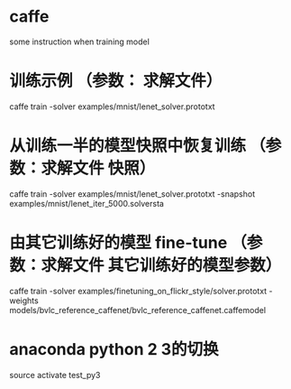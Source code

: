 # caffe
some instruction when training model
# 训练示例 （参数： 求解文件）
caffe train -solver examples/mnist/lenet_solver.prototxt

# 从训练一半的模型快照中恢复训练 （参数：求解文件 快照）
caffe train -solver examples/mnist/lenet_solver.prototxt -snapshot examples/mnist/lenet_iter_5000.solversta

# 由其它训练好的模型 fine-tune  （参数：求解文件 其它训练好的模型参数） 
caffe train -solver examples/finetuning_on_flickr_style/solver.prototxt -weights models/bvlc_reference_caffenet/bvlc_reference_caffenet.caffemodel

# anaconda python 2 3的切换
source activate test_py3
